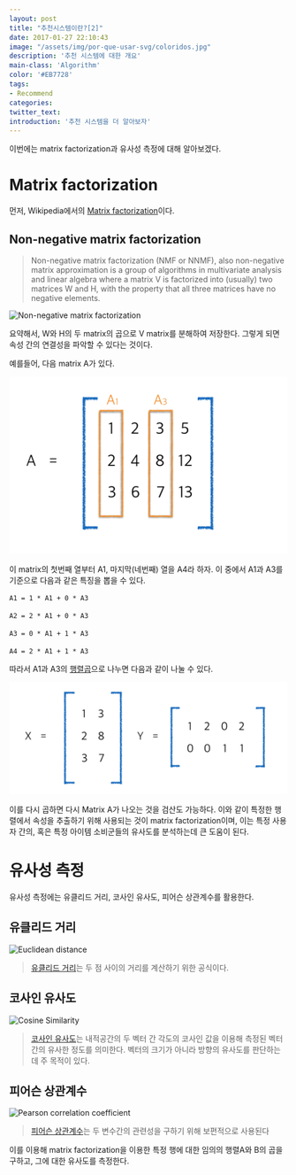 ```yaml
---
layout: post
title: "추천시스템이란?[2]"
date: 2017-01-27 22:10:43
image: "/assets/img/por-que-usar-svg/coloridos.jpg"
description: '추천 시스템에 대한 개요'
main-class: 'Algorithm'
color: '#EB7728'
tags:
- Recommend
categories:
twitter_text:
introduction: '추천 시스템을 더 알아보자'
---
```


이번에는 matrix factorization과 유사성 측정에 대해 알아보겠다.

Matrix factorization
===

먼저, Wikipedia에서의 [Matrix factorization](https://en.wikipedia.org/wiki/Non-negative_matrix_factorization)이다.

Non-negative matrix factorization
---
> Non-negative matrix factorization (NMF or NNMF), also non-negative matrix approximation is a group of algorithms in multivariate analysis and linear algebra where a matrix V is factorized into (usually) two matrices W and H, with the property that all three matrices have no negative elements.

![Non-negative matrix factorization](https://upload.wikimedia.org/wikipedia/commons/f/f9/NMF.png)

요약해서, W와 H의 두 matrix의 곱으로 V matrix를 분해하여 저장한다. 그렇게 되면 속성 간의 연결성을 파악할 수 있다는 것이다.

예를들어, 다음 matrix A가 있다.

![Matrix A](https://github.com/CalyFactory/CalyFactory.github.io/blob/master/assets/img/refgjin/post3_A.png)

이 matrix의 첫번째 열부터 A1, 마지막(네번째) 열을 A4라 하자. 이 중에서 A1과 A3를 기준으로 다음과 같은 특징을 뽑을 수 있다.
~~~
A1 = 1 * A1 + 0 * A3

A2 = 2 * A1 + 0 * A3

A3 = 0 * A1 + 1 * A3

A4 = 2 * A1 + 1 * A3
~~~

따라서 A1과 A3의 [행렬곱](https://en.wikipedia.org/wiki/Matrix_decomposition)으로 나누면 다음과 같이 나눌 수 있다.

![Matrix X & Y](https://github.com/CalyFactory/CalyFactory.github.io/blob/master/assets/img/refgjin/post3_XY.png)

이를 다시 곱하면 다시 Matrix A가 나오는 것을 검산도 가능하다.
이와 같이 특정한 행렬에서 속성을 추출하기 위해 사용되는 것이 matrix factorization이며, 이는 특정 사용자 간의, 혹은 특정 아이템 소비군들의 유사도를 분석하는데 큰 도움이 된다.

유사성 측정
===

유사성 측정에는 유클리드 거리, 코사인 유사도, 피어슨 상관계수를 활용한다.

유클리드 거리
---
![Euclidean distance](https://wikimedia.org/api/rest_v1/media/math/render/svg/dc0281a964ec758cca02ab9ef91a7f54ac00d4b7)
>[유클리드 거리](https://ko.wikipedia.org/wiki/%EC%9C%A0%ED%81%B4%EB%A6%AC%EB%93%9C_%EA%B1%B0%EB%A6%AC)는 두 점 사이의 거리를 계산하기 위한 공식이다.

코사인 유사도
---
![Cosine Similarity](https://wikimedia.org/api/rest_v1/media/math/render/svg/a71c4add4abded66efd42b202c76f6a59944a587)
>[코사인 유사도](https://ko.wikipedia.org/wiki/%EC%BD%94%EC%82%AC%EC%9D%B8_%EC%9C%A0%EC%82%AC%EB%8F%84)는 내적공간의 두 벡터 간 각도의 코사인 값을 이용해 측정된 벡터 간의 유사한 정도를 의미한다. 벡터의 크기가 아니라 방향의 유사도를 판단하는데 주 목적이 있다.

피어슨 상관계수
---
![Pearson correlation coefficient](https://wikimedia.org/api/rest_v1/media/math/render/svg/f76ccfa7c2ed7f5b085115086107bbe25d329cec)
>[피어슨 상관계수](https://ko.wikipedia.org/wiki/%EC%83%81%EA%B4%80%EB%B6%84%EC%84%9D#.ED.94.BC.EC.96.B4.EC.8A.A8_.EC.83.81.EA.B4.80.EA.B3.84.EC.88.98)는 두 변수간의 관련성을 구하기 위해 보편적으로 사용된다

이를 이용해 matrix factorization을 이용한 특정 행에 대한 임의의 행렬A와 B의 곱을 구하고, 그에 대한 유사도를 측정한다.